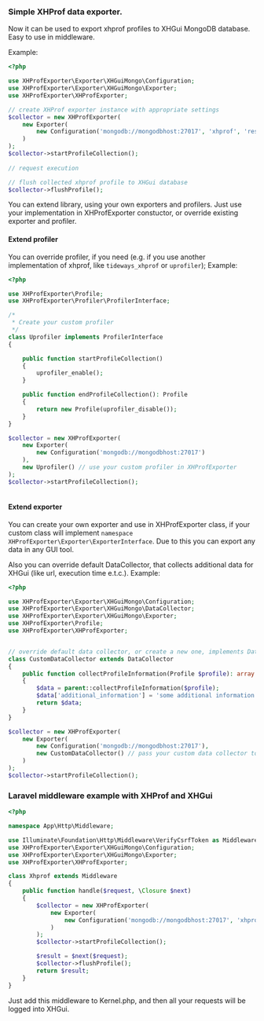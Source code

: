 ### Simple XHProf data exporter.

Now it can be used to export xhprof profiles to XHGui MongoDB database. Easy to use in middleware.

Example:
```php
<?php

use XHProfExporter\Exporter\XHGuiMongo\Configuration;
use XHProfExporter\Exporter\XHGuiMongo\Exporter;
use XHProfExporter\XHProfExporter;

// create XHProf exporter instance with appropriate settings 
$collector = new XHProfExporter(
    new Exporter(
        new Configuration('mongodb://mongodbhost:27017', 'xhprof', 'results')
    )
);
$collector->startProfileCollection();
        
// request execution

// flush collected xhprof profile to XHGui database
$collector->flushProfile();
```

You can extend library, using your own exporters and profilers. Just use your implementation in XHProfExporter constuctor, or override existing exporter and profiler.

#### Extend profiler
You can override profiler, if you need (e.g. if you use another implementation of xhprof, like `tideways_xhprof` or `uprofiler`);
Example:
```php
<?php

use XHProfExporter\Profile;
use XHProfExporter\Profiler\ProfilerInterface;

/*
 * Create your custom profiler
 */
class Uprofiler implements ProfilerInterface
{

    public function startProfileCollection()
    {
        uprofiler_enable();
    }

    public function endProfileCollection(): Profile
    {
        return new Profile(uprofiler_disable());
    }
}

$collector = new XHProfExporter(
    new Exporter(
        new Configuration('mongodb://mongodbhost:27017')
    ),
    new Uprofiler() // use your custom profiler in XHProfExporter
);
$collector->startProfileCollection();
        
```

#### Extend exporter
You can create your own exporter and use in XHProfExporter class, if your custom class will implement `namespace XHProfExporter\Exporter\ExporterInterface`. Due to this you can export any data in any GUI tool. 

Also you can override default DataCollector, that collects additional data for XHGui (like url, execution time e.t.c.).
Example:
```php
<?php

use XHProfExporter\Exporter\XHGuiMongo\Configuration;
use XHProfExporter\Exporter\XHGuiMongo\DataCollector;
use XHProfExporter\Exporter\XHGuiMongo\Exporter;
use XHProfExporter\Profile;
use XHProfExporter\XHProfExporter;


// override default data collector, or create a new one, implements DataCollectorInterface
class CustomDataCollector extends DataCollector
{
    public function collectProfileInformation(Profile $profile): array
    {
        $data = parent::collectProfileInformation($profile);
        $data['additional_information'] = 'some additional information';
        return $data;
    }
}

$collector = new XHProfExporter(
    new Exporter(
        new Configuration('mongodb://mongodbhost:27017'),
        new CustomDataCollector() // pass your custom data collector to Exporter
    )
);
$collector->startProfileCollection();
```

### Laravel middleware example with XHProf and XHGui
```php
<?php

namespace App\Http\Middleware;

use Illuminate\Foundation\Http\Middleware\VerifyCsrfToken as Middleware;
use XHProfExporter\Exporter\XHGuiMongo\Configuration;
use XHProfExporter\Exporter\XHGuiMongo\Exporter;
use XHProfExporter\XHProfExporter;

class Xhprof extends Middleware
{
    public function handle($request, \Closure $next)
    {
        $collector = new XHProfExporter(
            new Exporter(
                new Configuration('mongodb://mongodbhost:27017', 'xhprof')
            )
        );
        $collector->startProfileCollection();

        $result = $next($request);
        $collector->flushProfile();
        return $result;
    }
}
```
Just add this middleware to Kernel.php, and then all your requests will be logged into XHGui.
